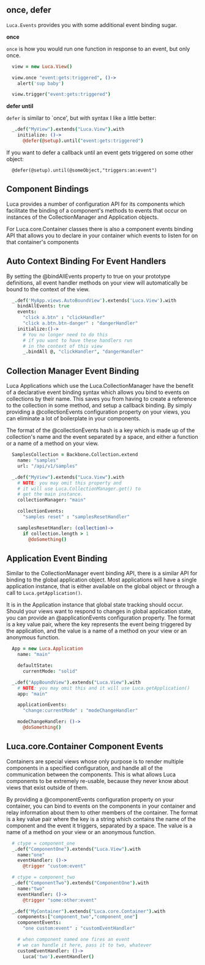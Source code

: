 ## once, defer

`Luca.Events` provides you with some additional event binding sugar.

**once**

`once` is how you would run one function in response to an event, but only once.

```coffeescript
  view = new Luca.View()

  view.once "event:gets:triggered", ()->
    alert('sup baby')

  view.trigger("event:gets:triggered")
```

**defer until**

`defer` is similar to `once', but with syntax I like a little better:

```coffeescript
  _.def("MyView").extends("Luca.View").with
    initialize: ()->
      @defer(@setup).until("event:gets:triggered")
```

If you want to defer a callback until an event gets triggered on some other object:

```
  @defer(@setup).until(@someObject,"triggers:an:event")
```

## Component Bindings

Luca provides a number of configuration API for its components
which facilitate the binding of a component's methods to events that
occur on instances of the CollectionManager and Application objects. 

For Luca.core.Container classes there is also a component events 
binding API that allows you to declare in your container which events
to listen for on that container's components  

## Auto Context Binding For Event Handlers

By setting the @bindAllEvents property to true on your prototype definitions,
all event handler methods on your view will automatically be bound to the context
of the view.  

```coffeescript
  _.def('MyApp.views.AutoBoundView').extends('Luca.View').with
    bindAllEvents: true
    events:
      "click a.btn" : "clickHandler"
      "click a.btn.btn-danger" : "dangerHandler"
    initialize:()->
      # You no longer need to do this
      # if you want to have these handlers run
      # in the context of this view
      _.bindAll @, "clickHandler", "dangerHandler"

```

## Collection Manager Event Binding

Luca Applications which use the Luca.CollectionManager have the benefit of
a declarative event binding syntax which allows you bind to events on collections
by their name.  This saves you from having to create a reference to the collection
in some method, and setup a callback binding.  By simply providing a @collectionEvents
configuration property on your views, you can eliminate a lot of boilerplate in your components.

The format of the @collectionEvents hash is a key which is made up of the collection's name and the event
separated by a space, and either a function or a name of a method on your view.

```coffeescript
  SamplesCollection = Backbone.Collection.extend
    name: "samples"
    url: "/api/v1/samples"

  _.def("MyView").extends("Luca.View").with
    # NOTE: you may omit this property and
    # it will use Luca.CollectionManager.get() to 
    # get the main instance.
    collectionManager: "main"

    collectionEvents:
      "samples reset" : "samplesResetHandler"

    samplesResetHandler: (collection)->
      if collection.length > 1
        @doSomething() 
```
## Application Event Binding

Similar to the CollectionManager event binding API, there is a similar API for binding to the global application
object. Most applications will have a single application instance, that is either available on the global object
or through a call to `Luca.getApplication()`.

It is in the Application instance that global state tracking should occur.  Should your views want to respond to changes
in global application state, you can provide an @applicationEvents configuration property. The format is a key value
pair, where the key represents the event being triggered by the application, and the value is a name of a method on 
your view or an anonymous function.

```coffeescript
  App = new Luca.Application
    name: "main"

    defaultState:
      currentMode: "solid"

  _.def("AppBoundView").extends("Luca.View").with
    # NOTE: you may omit this and it will use Luca.getApplication()
    app: "main"

    applicationEvents:
      "change:currentMode" : "modeChangeHandler"

    modeChangeHandler: ()->
      @doSomething()
```

## Luca.core.Container Component Events

Containers are special views whose only purpose is to render multiple components in a specified configuration, and handle
all of the communication between the components.  This is what allows Luca components to be extremely re-usable, because they
never know about views that exist outside of them.

By providing a @componentEvents configuration property on your container, you can bind to events on the components in your container
and relay information about them to other members of the container. The format is a key value pair where the key is a string which
contains the name of the component and the event it triggers, separated by a space.  The value is a name of a method on your view or an anonymous function.

```coffeescript
  # ctype = component_one
  _.def("ComponentOne").extends("Luca.View").with
    name:"one"
    eventHandler: ()->
      @trigger "custom:event"

  # ctype = component_two
  _.def("ComponentTwo").extends("ComponentOne").with
    name:"two"
    eventHandler: ()->
      @trigger "some:other:event"

  _.def("MyContainer").extends("Luca.core.Container").with
    components:["component_two","component_one"]
    componentEvents:
      "one custom:event" : "customEventHandler"

    # when component named one fires an event
    # we can handle it here, pass it to two, whatever
    customEventHandler: ()->
      Luca('two').eventHandler()
```